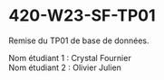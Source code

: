 # 420-W23-SF-TP01

Remise du TP01 de base de données.

Nom étudiant 1 : Crystal Fournier  
Nom étudiant 2 : Olivier Julien
